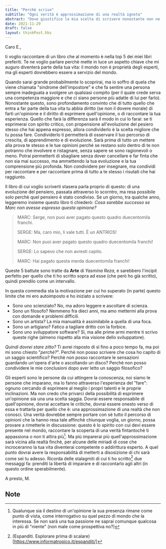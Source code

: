```yaml
---
title: "Perchè scrivo"
subtitle: "Ogni verità è approssimazione di una realtà ignota"
abstract: "Dove giustifico la mia scelta di scrivere nonostante non ne sappia niente"
date: 2021-11-29
draft: false
layout: thinkPost.hbs
---
```

Caro E.,

ti voglio raccontare di un libro che al momento è nella top 5 dei miei libri preferiti.
Te ne voglio parlare perchè mette in luce un aspetto chiave che mi auguro diventerà parte della tua vita: il mondo non è proprietà degli esperti, ma gli esperti dovrebbero essere a servizio del mondo.

Quando sarai grande probabilmente lo scoprirai, ma io soffro di quela che viene chiamata "sindrome dell'impostore" e che fa sentire una persona sempre inadeguata a svolgere un qualsiasi compito (per il quale crede serva una competenza maggiore e che ci siano persone più adatte di lui per farlo). Nonostante questo, sono profondamento convinto che di tutto quello che entra a far parte della tua vita tu abbia diritto (se non il dovere morale) di farti un'opinione e il diritto di esprimere quell'opinione, o di raccontare la tua esperienza. 
Quello che farà la differenza sarà il modo in cui lo farai: se ti esprimerai con spirito critico, con propensione all'evoluzione del pesiero stesso che hai appena espresso, allora condividerlo è la scelta migliore che tu possa fare. Condividerlo ti permetterà di osservare il tuo percorso di crescita, di apprendimento e di evoluzione. Sarà prima di tutto un mettere alla prova te stesso e le tue opinioni perchè se restano solo dentro di te non potranno che involvere e ristagnare, senza sapere se sono ragionevoli o meno. Potrai permetterti di sbagliare senza dover cancellare e far finta che non sia mai successo, ma ammettendo la tua evoluzione e la tua comprensione più profonda.
Non condividere per insegnare, ma condividi per raccontare e per raccontare prima di tutto a te stesso i risutati che hai raggiunto.

Il libro di cui voglio scriverti stasera parla proprio di questo: di una evoluzione del pensiero, passata attraverso lo scorntro, ma resa possibile solo perchè quel pensiero è stato condiviso. Se un giorno, tra qualche anno, leggeremo insieme questo libro ti chiederò: *Cosa sarebbe successo se Marc non avesse espresso questa opinione?*

> MARC:  Serge, non puoi aver pagato questo quadro duecentomila franchi.
> 
> SERGE: Ma, caro mio, li vale tutti. È un ANTRIOS!
> 
> MARC:  Non puoi aver pagato questo quadro duecentomila franchi!
> 
> SERGE: Lo sapevo che non avresti capito.
> 
> MARC:  Hai pagato questa merda duecentomila franchi!

Queste 5 battute sono tratte da **Arte** di *Yasmina Reza*, e sarebbero l'incipit perfetto per quello che ti ho scritto sopra ad esse (che però ho già scritto), quindi prendilo come un intervallo.

In questa commedia sta la motivazione per cui ho superato (in parte) questo limite che mi ero autoimposto e ho iniziato a scrivere:
- Sono uno scienziato? No, ma adoro leggere e ascoltare di scienza.
- Sono un filosofo? Nemmeno fra dieci anni, ma amo mettermi alla prova con domande e problemi difficili.
- Sono un artista? La mia manualità è assimilabile a quella di una foca.
- Sono un artigiano? Fatico a tagliare dritto con la forbice.
- Sono uno sviluppatore software? Sì, ma alle prime armi mentre ti scrivo queste righe (almeno rispetto alla mia visione dello sviluppatore).

*Quindi dovrei stare zitto?*
Ti avrei risposto di sì fino a poco tempo fa, ma poi mi sono chiesto "*perchè?*". Perchè non posso scrivere che cosa ho capito di un saggio scientifico? Perchè non posso raccontare le sensazioni guardando un'opera d'arte o ascoltando un disco? Perchè non posso condividere le mie conclusioni dopo aver letto un saggio filosofico?

Gli esperti sono le persone da cui attingere la conoscenza, noi siamo le persone che imparano, ma lo fanno attraverso l'esperienza del "fare": ognuno cercando di esprimere al meglio i propri talenti e le proprie inclinazioni. Ma non credo che privarci della possibilità di esprimere un'opinione sia una una scelta saggia.
Dovrai essere responsabile di quell'opinione, dovrai accettare le critiche, dovrai essere onesto verso di essa e trattarla per quello che è: una approssimazione di una realtà che non conosci. 
Una verità dovrebbe sempre portare con sè tutto il percorso di opinioni che la hanno resa tale affinchè chiunque voglia, un giorno, possa provare a rimetterle in discussione: questo è lo spirito con cui devi essere presente nel mondo, raccontare la scoperta di una verità fintantochè ti appassiona o non ti attira più[^1].
Ma più imparerai più quell'approssimazione sarà vicina alla realtà finchè, per alcune delle miriadi di cose che incroceranno la tua vita diventerai competente o addirittura esperto. A quel punto dovrai avere la responsabilità di metterti a disosizione di chi sarà come sei tu adesso.
Ricorda delle stalagmiti di cui ti ho scritto[^2] due messaggi fa: prenditi la libertà di imparare e di raccontarlo agli altri (in questo ordine sperabilmente).

A presto,
M.

## Note
[^1]: Qualunque sia il destino di un'opinione la sua presenza rimane come punto di vista, come interrogativo su quel pezzo di mondo che la interessa. Se non sarà una tua passione ne saprai comunque qualcosa in più di "niente" (non male come prospettiva no?)
[^2]: (Espanditi. Esplorare prima di scalare)[https://www.informatropico.it/espanditi/]
